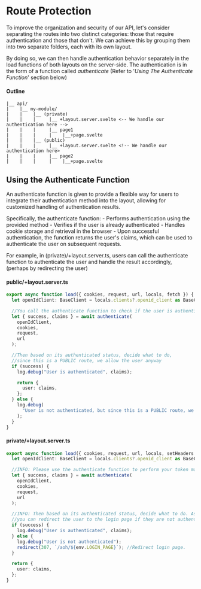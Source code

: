 # Route Protection

To improve the organization and security of our API, let's consider separating the routes into two distinct categories: those that require authentication and those that don't. We can achieve this by grouping them into two separate folders, each with its own layout.

By doing so, we can then handle authentication behavior separately in the load functions of both layouts on the server-side. The authentication is in the form of a function called _authenticate_ (Refer to '_Using The Authenticate Function_' section below)

#### Outline

```
|__ api/
|    |__ my-module/
|    |    |__ (private)
|    |    |     |__ +layout.server.svelte <-- We handle our authentication here -->
|    |    |     |__ page1
|    |    |     |    |__+page.svelte
|    |    |__ (public)
|    |    |     |__ +layout.server.svelte <!-- We handle our authentication here>
|    |    |     |__ page2
|    |    |     |    |__+page.svelte
```

## Using the Authenticate Function

An authenticate function is given to provide a flexible way for users to integrate their authentication method into the layout, allowing for customized handling of authentication results.

Specifically, the authenticate function: - Performs authentication using the provided method - Verifies if the user is already authenticated - Handles cookie storage and retrieval in the browser - Upon successful authentication, the function returns the user's claims, which can be used to authenticate the user on subsequent requests.

For example, in (private)/+layout.server.ts, users can call the authenticate function to authenticate the user and handle the result accordingly, (perhaps by redirecting the user)

#### public/+layout.server.ts

```typescript
export async function load({ cookies, request, url, locals, fetch }) {
  let openIdClient: BaseClient = locals.clients?.openid_client as BaseClient;

  //You call the authenticate function to check if the user is authenticated
  let { success, claims } = await authenticate(
    openIdClient,
    cookies,
    request,
    url
  );

  //Then based on its authenticated status, decide what to do,
  //since this is a PUBLIC route, we allow the user anyway
  if (success) {
    log.debug("User is authenticated", claims);

    return {
      user: claims,
    };
  } else {
    log.debug(
      "User is not authenticated, but since this is a PUBLIC route, we allow the user anyway"
    );
  }
}
```

#### private/+layout.server.ts

```typescript
export async function load({ cookies, request, url, locals, setHeaders }) {
  let openIdClient: BaseClient = locals.clients?.openid_client as BaseClient;

  //INFO: Please use the authenticate function to perform your token management and authentication
  let { success, claims } = await authenticate(
    openIdClient,
    cookies,
    request,
    url
  );

  //INFO: Then based on its authenticated status, decide what to do. As this route is protected, we will
  //you can redirect the user to the login page if they are not authenticated.
  if (success) {
    log.debug("User is authenticated", claims);
  } else {
    log.debug("User is not authenticated");
    redirect(307, `/aoh/${env.LOGIN_PAGE}`); //Redirect login page.
  }

  return {
    user: claims,
  };
}
```
